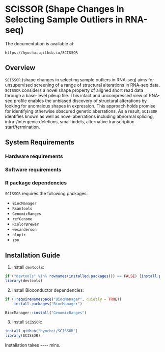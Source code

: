 
# SCISSOR (Shape Changes In Selecting Sample Outliers in RNA-seq)

The documentation is available at:
```
https://hyochoi.github.io/SCISSOR
```

## Overview

`SCISSOR` (shape changes in selecting sample outliers in RNA-seq) aims for unsupervised screening of a range of structural alterations in RNA-seq data. `SCISSOR` considers a novel shape property of aligned short read data through a base-level pileup file. This intact and uncompressed view of RNA-seq profile enables the unbiased discovery of structural alterations by looking for anomalous shapes in expression. This approach holds promise for identifying otherwise obscured genetic aberrations. As a result, `SCISSOR` identifies known as well as novel aberrations including abnormal splicing, intra-/intergenic deletions, small indels, alternative transcription start/termination. 


## System Requirements

### Hardware requirements

### Software requirements

### R package dependencies

`SCISSOR` requires the following packages:

* `BiocManager`
* `Rsamtools`   
* `GenomicRanges`  
* `refGenome`   
* `RColorBrewer`   
* `wesanderson`   
* `nloptr`  
* `zoo`


## Installation Guide

1. install `devtools`:

```r
if ("devtools" %in% rownames(installed.packages()) == FALSE) {install.packages("devtools")}
library(devtools)
```

2. install Bioconductor dependencies:
```r
if (!requireNamespace("BiocManager", quietly = TRUE))
    install.packages("BiocManager")

BiocManager::install("GenomicRanges")
```

3. install `SCISSOR`:

```r
install_github("hyochoi/SCISSOR")
library(SCISSOR)
```

Installation takes ---- mins. 

